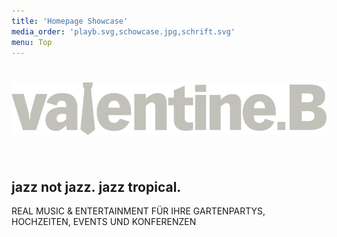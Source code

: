 ```yaml
---
title: 'Homepage Showcase'
media_order: 'playb.svg,schowcase.jpg,schrift.svg'
menu: Top
---
```


# ![Valentine B](schrift.svg)&nbsp;
## jazz&nbsp;not&nbsp;jazz.&nbsp;jazz&nbsp;tropical.
REAL MUSIC & ENTERTAINMENT FÜR IHRE GARTENPARTYS, HOCHZEITEN, EVENTS UND KONFERENZEN